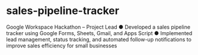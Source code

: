 # sales-pipeline-tracker
Google Workspace Hackathon – Project Lead
●	Developed a sales pipeline tracker using Google Forms, Sheets, Gmail, and Apps Script
●	Implemented lead management, status tracking, and automated follow-up notifications to improve sales efficiency for small businesses
